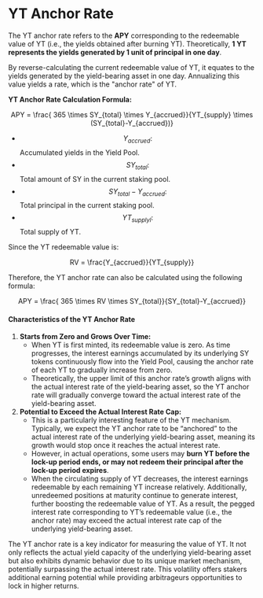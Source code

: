 # YT Anchor Rate

The YT anchor rate refers to the **APY** corresponding to the redeemable value of YT (i.e., the yields obtained after burning YT). Theoretically, **1 YT represents the yields generated by 1 unit of principal in one day**.

By reverse-calculating the current redeemable value of YT, it equates to the yields generated by the yield-bearing asset in one day. Annualizing this value yields a rate, which is the "anchor rate" of YT.

**YT Anchor Rate Calculation Formula:**

<p align="center"><span class="math">APY = \frac{ 365 \times SY_{total} \times Y_{accrued}}{YT_{supply} \times (SY_{total}-Y_{accrued})}</span></p>

* &#x20;$$Y_{accrued}:$$  Accumulated yields in the Yield Pool.
* $$SY_{total}:$$  Total amount of SY in the current staking pool.
* $$SY_{total}-Y_{accrued}:$$  Total principal in the current staking pool.
* $$YT_{supplyl}:$$  Total supply of YT.

Since the YT redeemable value is:

<p align="center"><span class="math">RV = \frac{Y_{accrued}}{YT_{supply}}</span></p>

Therefore, the YT anchor rate can also be calculated using the following formula:

<p align="center"><span class="math">APY = \frac{ 365 \times RV \times SY_{total}}{SY_{total}-Y_{accrued}} </span></p>

#### **Characteristics of the YT Anchor Rate**

1. **Starts from Zero and Grows Over Time:**
   * When YT is first minted, its redeemable value is zero. As time progresses, the interest earnings accumulated by its underlying SY tokens continuously flow into the Yield Pool, causing the anchor rate of each YT to gradually increase from zero.
   * Theoretically, the upper limit of this anchor rate’s growth aligns with the actual interest rate of the yield-bearing asset, so the YT anchor rate will gradually converge toward the actual interest rate of the yield-bearing asset.
2. **Potential to Exceed the Actual Interest Rate Cap:**
   * This is a particularly interesting feature of the YT mechanism. Typically, we expect the YT anchor rate to be “anchored” to the actual interest rate of the underlying yield-bearing asset, meaning its growth would stop once it reaches the actual interest rate.
   * However, in actual operations, some users may **burn YT before the lock-up period ends, or may not redeem their principal after the lock-up period expires**.
   * When the circulating supply of YT decreases, the interest earnings redeemable by each remaining YT increase relatively. Additionally, unredeemed positions at maturity continue to generate interest, further boosting the redeemable value of YT. As a result, the pegged interest rate corresponding to YT’s redeemable value (i.e., the anchor rate) may exceed the actual interest rate cap of the underlying yield-bearing asset.

The YT anchor rate is a key indicator for measuring the value of YT. It not only reflects the actual yield capacity of the underlying yield-bearing asset but also exhibits dynamic behavior due to its unique market mechanism, potentially surpassing the actual interest rate. This volatility offers stakers additional earning potential while providing arbitrageurs opportunities to lock in higher returns.
